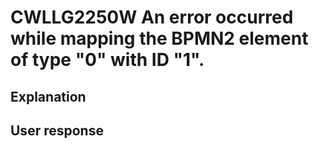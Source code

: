 # CWLLG2250W An error occurred while mapping the BPMN2 element of type "0" with ID "1".

## Explanation

## User response